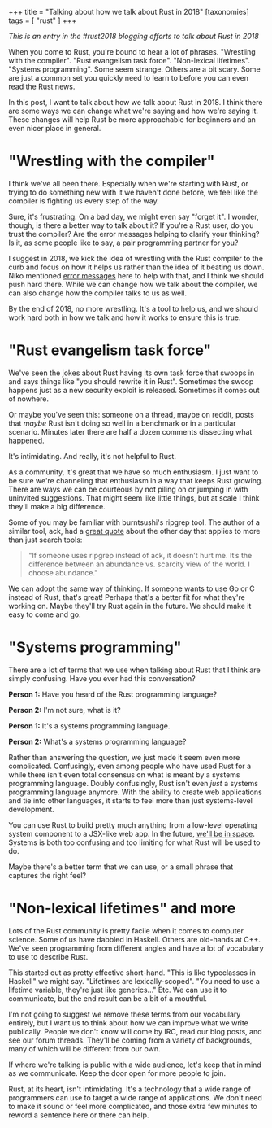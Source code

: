 +++
title = "Talking about how we talk about Rust in 2018"
[taxonomies]
tags = [ "rust" ]
+++

_This is an entry in the #rust2018 blogging efforts to talk about Rust in 2018_

When you come to Rust, you're bound to hear a lot of phrases.  "Wrestling with the compiler". "Rust evangelism task force". "Non-lexical lifetimes". "Systems programming".  Some seem strange. Others are a bit scary.  Some are just a common set you quickly need to learn to before you can even read the Rust news.

In this post, I want to talk about how we talk about Rust in 2018.  I think there are some ways we can change what we're saying and how we're saying it. These changes will help Rust be more approachable for beginners and an even nicer place in general.

# "Wrestling with the compiler"

I think we've all been there. Especially when we're starting with Rust, or trying to do something new with it we haven't done before, we feel like the compiler is fighting us every step of the way.

Sure, it's frustrating. On a bad day, we might even say "forget it". I wonder, though, is there a better way to talk about it? If you're a Rust user, do you trust the compiler?  Are the error messages helping to clarify your thinking?  Is it, as some people like to say, a pair programming partner for you?

I suggest in 2018, we kick the idea of wrestling with the Rust compiler to the curb and focus on how it helps us rather than the idea of it beating us down.  Niko mentioned [error messages](http://smallcultfollowing.com/babysteps/blog/2018/01/09/rust2018/) here to help with that, and I think we should push hard there.  While we can change how we talk about the compiler, we can also change how the compiler talks to us as well.

By the end of 2018, no more wrestling.  It's a tool to help us, and we should work hard both in how we talk and how it works to ensure this is true.

# "Rust evangelism task force"

We've seen the jokes about Rust having its own task force that swoops in and says things like "you should rewrite it in Rust".  Sometimes the swoop happens just as a new security exploit is released.  Sometimes it comes out of nowhere.

Or maybe you've seen this: someone on a thread, maybe on reddit, posts that *maybe* Rust isn't doing so well in a benchmark or in a particular scenario.  Minutes later there are half a dozen comments dissecting what happened.

It's intimidating.  And really, it's not helpful to Rust.

As a community, it's great that we have so much enthusiasm.  I just want to be sure we're channeling that enthusiasm in a way that keeps Rust growing.  There are ways we can be courteous by not piling on or jumping in with uninvited suggestions.  That might seem like little things, but at scale I think they'll make a big difference.

Some of you may be familiar with burntsushi's ripgrep tool.  The author of a similar tool, ack, had a [great quote](http://blog.petdance.com/2018/01/02/the-best-open-source-project-for-someone-might-not-be-yours-and-thats-ok/) about the other day that applies to more than just search tools:

> "If someone uses ripgrep instead of ack, it doesn’t hurt me.  It’s the difference between an abundance vs. scarcity view of the world.  I choose abundance."

We can adopt the same way of thinking.  If someone wants to use Go or C instead of Rust, that's great!  Perhaps that's a better fit for what they're working on.  Maybe they'll try Rust again in the future.  We should make it easy to come and go.

# "Systems programming"

There are a lot of terms that we use when talking about Rust that I think are simply confusing.  Have you ever had this conversation?

**Person 1:** Have you heard of the Rust programming language?

**Person 2:** I'm not sure, what is it?

**Person 1:** It's a systems programming language.

**Person 2:** What's a systems programming language?

Rather than answering the question, we just made it seem even more complicated.  Confusingly, even among people who have used Rust for a while there isn't even total consensus on what is meant by a systems programming language.  Doubly confusingly, Rust isn't even *just* a systems programming language anymore.  With the ability to create web applications and tie into other languages, it starts to feel more than just systems-level development.

You can use Rust to build pretty much anything from a low-level operating system component to a JSX-like web app.  In the future, [we'll be in space](https://twitter.com/marshall_law/status/944031810941603840).  Systems is both too confusing and too limiting for what Rust will be used to do.

Maybe there's a better term that we can use, or a small phrase that captures the right feel?

# "Non-lexical lifetimes" and more

Lots of the Rust community is pretty facile when it comes to computer science.  Some of us have dabbled in Haskell.  Others are old-hands at C++.  We've seen programming from different angles and have a lot of vocabulary to use to describe Rust.

This started out as pretty effective short-hand.  "This is like typeclasses in Haskell" we might say.  "Lifetimes are lexically-scoped".  "You need to use a lifetime variable, they're just like generics..." Etc.  We can use it to communicate, but the end result can be a bit of a mouthful.

I'm not going to suggest we remove these terms from our vocabulary entirely, but I want us to think about how we can improve what we write publically.  People we don't know will come by IRC, read our blog posts, and see our forum threads.  They'll be coming from a variety of backgrounds, many of which will be different from our own.

If where we're talking is public with a wide audience, let's keep that in mind as we communicate.  Keep the door open for more people to join.

Rust, at its heart, isn't intimidating.  It's a technology that a wide range of programmers can use to target a wide range of applications.  We don't need to make it sound or feel more complicated, and those extra few minutes to reword a sentence here or there can help.

